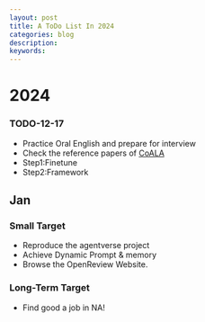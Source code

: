 ```yaml
---
layout: post
title: A ToDo List In 2024
categories: blog
description:                                     
keywords: 
---
```

# 2024

### TODO-12-17

* Practice Oral English and prepare for interview
* Check the reference papers of  [CoALA](https://github.com/ysymyth/awesome-language-agents?tab=readme-ov-file)
* Step1:Finetune
* Step2:Framework

## Jan

### Small Target

* Reproduce the agentverse project
* Achieve Dynamic Prompt & memory
* Browse the OpenReview Website.

### Long-Term Target 

* Find good a job in NA!